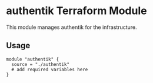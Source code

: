 # authentik Terraform Module

This module manages authentik for the infrastructure.

## Usage

```hcl
module "authentik" {
  source = "./authentik"
  # add required variables here
}
```
